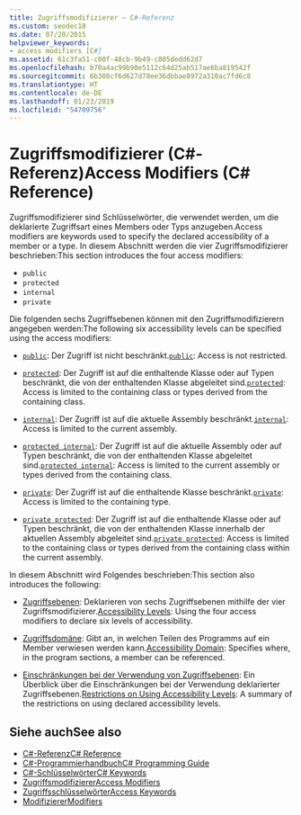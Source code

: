 ```yaml
---
title: Zugriffsmodifizierer – C#-Referenz
ms.custom: seodec18
ms.date: 07/20/2015
helpviewer_keywords:
- access modifiers [C#]
ms.assetid: 61c3fa51-c00f-48cb-9b49-c805dedd62d7
ms.openlocfilehash: b70a4ac99b90e5112c64d25ab517ae6ba819542f
ms.sourcegitcommit: 6b308cf6d627d78ee36dbbae8972a310ac7fd6c8
ms.translationtype: HT
ms.contentlocale: de-DE
ms.lasthandoff: 01/23/2019
ms.locfileid: "54709756"
---
```

# <a name="access-modifiers-c-reference"></a><span data-ttu-id="fb541-102">Zugriffsmodifizierer (C#-Referenz)</span><span class="sxs-lookup"><span data-stu-id="fb541-102">Access Modifiers (C# Reference)</span></span>
<span data-ttu-id="fb541-103">Zugriffsmodifizierer sind Schlüsselwörter, die verwendet werden, um die deklarierte Zugriffsart eines Members oder Typs anzugeben.</span><span class="sxs-lookup"><span data-stu-id="fb541-103">Access modifiers are keywords used to specify the declared accessibility of a member or a type.</span></span> <span data-ttu-id="fb541-104">In diesem Abschnitt werden die vier Zugriffsmodifizierer beschrieben:</span><span class="sxs-lookup"><span data-stu-id="fb541-104">This section introduces the four access modifiers:</span></span>  
  
-   `public`
-   `protected`
-   `internal`
-   `private`
  
 <span data-ttu-id="fb541-105">Die folgenden sechs Zugriffsebenen können mit den Zugriffsmodifizierern angegeben werden:</span><span class="sxs-lookup"><span data-stu-id="fb541-105">The following six accessibility levels can be specified using the access modifiers:</span></span>  
  
- <span data-ttu-id="fb541-106">[`public`](public.md): Der Zugriff ist nicht beschränkt.</span><span class="sxs-lookup"><span data-stu-id="fb541-106">[`public`](public.md): Access is not restricted.</span></span>  
  
- <span data-ttu-id="fb541-107">[`protected`](protected.md): Der Zugriff ist auf die enthaltende Klasse oder auf Typen beschränkt, die von der enthaltenden Klasse abgeleitet sind.</span><span class="sxs-lookup"><span data-stu-id="fb541-107">[`protected`](protected.md): Access is limited to the containing class or types derived from the containing class.</span></span>  
  
- <span data-ttu-id="fb541-108">[`internal`](internal.md): Der Zugriff ist auf die aktuelle Assembly beschränkt.</span><span class="sxs-lookup"><span data-stu-id="fb541-108">[`internal`](internal.md): Access is limited to the current assembly.</span></span>  
  
- <span data-ttu-id="fb541-109">[`protected internal`](protected-internal.md): Der Zugriff ist auf die aktuelle Assembly oder auf Typen beschränkt, die von der enthaltenden Klasse abgeleitet sind.</span><span class="sxs-lookup"><span data-stu-id="fb541-109">[`protected internal`](protected-internal.md): Access is limited to the current assembly or types derived from the containing class.</span></span>  
  
- <span data-ttu-id="fb541-110">[`private`](private.md): Der Zugriff ist auf die enthaltende Klasse beschränkt.</span><span class="sxs-lookup"><span data-stu-id="fb541-110">[`private`](private.md): Access is limited to the containing type.</span></span>  

- <span data-ttu-id="fb541-111">[`private protected`](private-protected.md): Der Zugriff ist auf die enthaltende Klasse oder auf Typen beschränkt, die von der enthaltenden Klasse innerhalb der aktuellen Assembly abgeleitet sind.</span><span class="sxs-lookup"><span data-stu-id="fb541-111">[`private protected`](private-protected.md): Access is limited to the containing class or types derived from the containing class within the current assembly.</span></span>  
  
 <span data-ttu-id="fb541-112">In diesem Abschnitt wird Folgendes beschrieben:</span><span class="sxs-lookup"><span data-stu-id="fb541-112">This section also introduces the following:</span></span>  
  
-   <span data-ttu-id="fb541-113">[Zugriffsebenen](../../../csharp/language-reference/keywords/accessibility-levels.md): Deklarieren von sechs Zugriffsebenen mithilfe der vier Zugriffsmodifizierer.</span><span class="sxs-lookup"><span data-stu-id="fb541-113">[Accessibility Levels](../../../csharp/language-reference/keywords/accessibility-levels.md): Using the four access modifiers to declare six levels of accessibility.</span></span>  
  
-   <span data-ttu-id="fb541-114">[Zugriffsdomäne](../../../csharp/language-reference/keywords/accessibility-domain.md): Gibt an, in welchen Teilen des Programms auf ein Member verwiesen werden kann.</span><span class="sxs-lookup"><span data-stu-id="fb541-114">[Accessibility Domain](../../../csharp/language-reference/keywords/accessibility-domain.md): Specifies where, in the program sections, a member can be referenced.</span></span>  
  
-   <span data-ttu-id="fb541-115">[Einschränkungen bei der Verwendung von Zugriffsebenen](../../../csharp/language-reference/keywords/restrictions-on-using-accessibility-levels.md): Ein Überblick über die Einschränkungen bei der Verwendung deklarierter Zugriffsebenen.</span><span class="sxs-lookup"><span data-stu-id="fb541-115">[Restrictions on Using Accessibility Levels](../../../csharp/language-reference/keywords/restrictions-on-using-accessibility-levels.md): A summary of the restrictions on using declared accessibility levels.</span></span>  
  
## <a name="see-also"></a><span data-ttu-id="fb541-116">Siehe auch</span><span class="sxs-lookup"><span data-stu-id="fb541-116">See also</span></span>
- [<span data-ttu-id="fb541-117">C#-Referenz</span><span class="sxs-lookup"><span data-stu-id="fb541-117">C# Reference</span></span>](../../../csharp/language-reference/index.md)
- [<span data-ttu-id="fb541-118">C#-Programmierhandbuch</span><span class="sxs-lookup"><span data-stu-id="fb541-118">C# Programming Guide</span></span>](../../../csharp/programming-guide/index.md)
- [<span data-ttu-id="fb541-119">C#-Schlüsselwörter</span><span class="sxs-lookup"><span data-stu-id="fb541-119">C# Keywords</span></span>](../../../csharp/language-reference/keywords/index.md)
- [<span data-ttu-id="fb541-120">Zugriffsmodifizierer</span><span class="sxs-lookup"><span data-stu-id="fb541-120">Access Modifiers</span></span>](../../../csharp/programming-guide/classes-and-structs/access-modifiers.md)
- [<span data-ttu-id="fb541-121">Zugriffsschlüsselwörter</span><span class="sxs-lookup"><span data-stu-id="fb541-121">Access Keywords</span></span>](../../../csharp/language-reference/keywords/access-keywords.md)
- [<span data-ttu-id="fb541-122">Modifizierer</span><span class="sxs-lookup"><span data-stu-id="fb541-122">Modifiers</span></span>](../../../csharp/language-reference/keywords/modifiers.md)
